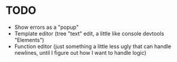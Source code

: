 # TODO

- Show errors as a "popup"
- Template editor (tree "text" edit, a little like console devtools "Elements")
- Function editor (just something a little less ugly that can handle newlines, until I figure out how I want to handle logic)
